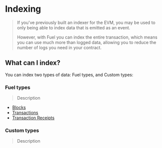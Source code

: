 # Indexing


> If you've previously built an indexer for the EVM, you may be used to only being able to index data that is emitted as an event.
> 
> However, with Fuel you can index the entire transaction, which means you can use much more than logged data, allowing you to reduce the number of logs you need in your contract.

## What can I index?

You can index two types of data: Fuel types, and Custom types:


### Fuel types

> Description

- [Blocks](./fuel-types/blocks.md)
- [Transactions](./fuel-types/transactions.md)
- [Transaction Receipts](./fuel-types/receipts/index.md)

### Custom types

> Description
